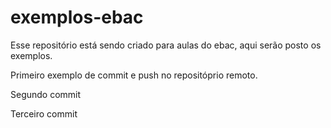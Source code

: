# exemplos-ebac
Esse repositório está sendo criado para aulas do ebac, aqui serão posto os exemplos.

Primeiro exemplo de commit e push no repositóprio remoto.

Segundo commit

Terceiro commit